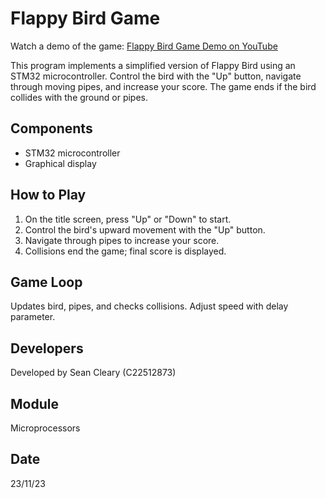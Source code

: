 <!DOCTYPE html>
<html lang="en">
<head>
    <meta charset="UTF-8">
    <meta name="viewport" content="width=device-width, initial-scale=1.0">
    <title>Flappy Bird Game Documentation</title>
</head>
<body>
    <h1>Flappy Bird Game</h1>
    <p>Watch a demo of the game: <a href="https://www.youtube.com/watch?v=JrypWrHpA-8&ab_channel=SeanCleary" target="_blank">Flappy Bird Game Demo on YouTube</a></p>
    <p>This program implements a simplified version of Flappy Bird using an STM32 microcontroller. Control the bird with the "Up" button, navigate through moving pipes, and increase your score. The game ends if the bird collides with the ground or pipes.</p>
    <h2>Components</h2>
    <ul>
        <li>STM32 microcontroller</li>
        <li>Graphical display</li>
    </ul>
    <h2>How to Play</h2>
    <ol>
        <li>On the title screen, press "Up" or "Down" to start.</li>
        <li>Control the bird's upward movement with the "Up" button.</li>
        <li>Navigate through pipes to increase your score.</li>
        <li>Collisions end the game; final score is displayed.</li>
    </ol>
    <h2>Game Loop</h2>
    <p>Updates bird, pipes, and checks collisions. Adjust speed with delay parameter.</p>
    <h2>Developers</h2>
    <p>Developed by Sean Cleary (C22512873)</p>
    <h2>Module</h2>
    <p>Microprocessors</p>
    <h2>Date</h2>
    <p>23/11/23</p>
</body>
</html>
